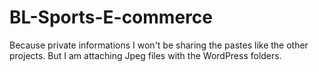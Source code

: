 # BL-Sports-E-commerce
Because private informations I won't be sharing the pastes like the other projects.
But I am attaching Jpeg files with the WordPress folders. 
